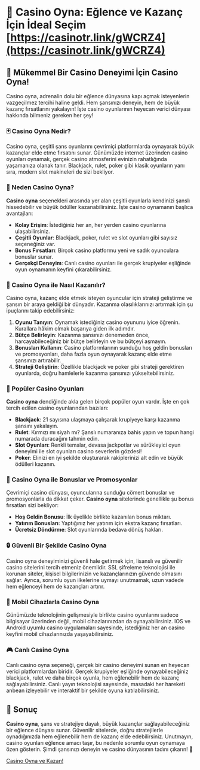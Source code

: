 # 🎰 Casino Oyna: Eğlence ve Kazanç İçin İdeal Seçim [https://casinotr.link/gWCRZ4](https://casinotr.link/gWCRZ4)

## 🎲 Mükemmel Bir Casino Deneyimi İçin Casino Oyna!

Casino oyna, adrenalin dolu bir eğlence dünyasına kapı açmak isteyenlerin vazgeçilmez tercihi haline geldi. Hem şansınızı deneyin, hem de büyük kazanç fırsatlarını yakalayın! İşte casino oyunlarının heyecan verici dünyası hakkında bilmeniz gereken her şey! 

### 🃏 Casino Oyna Nedir?

Casino oyna, çeşitli şans oyunlarını çevrimiçi platformlarda oynayarak büyük kazançlar elde etme fırsatını sunar. Günümüzde internet üzerinden casino oyunları oynamak, gerçek casino atmosferini evinizin rahatlığında yaşamanıza olanak tanır. Blackjack, rulet, poker gibi klasik oyunların yanı sıra, modern slot makineleri de sizi bekliyor.

### 🎉 Neden Casino Oyna?

**Casino oyna** seçenekleri arasında yer alan çeşitli oyunlarla kendinizi şanslı hissedebilir ve büyük ödüller kazanabilirsiniz. İşte casino oynamanın başlıca avantajları:

- **Kolay Erişim**: İstediğiniz her an, her yerden casino oyunlarına ulaşabilirsiniz.
- **Çeşitli Oyunlar**: Blackjack, poker, rulet ve slot oyunları gibi sayısız seçeneğiniz var.
- **Bonus Fırsatları**: Birçok casino platformu yeni ve sadık oyunculara bonuslar sunar.
- **Gerçekçi Deneyim**: Canlı casino oyunları ile gerçek krupiyeler eşliğinde oyun oynamanın keyfini çıkarabilirsiniz.

### 🤑 Casino Oyna ile Nasıl Kazanılır?

Casino oyna, kazanç elde etmek isteyen oyuncular için strateji geliştirme ve şansın bir araya geldiği bir dünyadır. Kazanma olasılıklarınızı artırmak için şu ipuçlarını takip edebilirsiniz:

1. **Oyunu Tanıyın**: Oynamak istediğiniz casino oyununu iyice öğrenin. Kurallara hâkim olmak başarıya giden ilk adımdır.
2. **Bütçe Belirleyin**: Kazanma şansınızı denemeden önce, harcayabileceğiniz bir bütçe belirleyin ve bu bütçeyi aşmayın.
3. **Bonusları Kullanın**: Casino platformlarının sunduğu hoş geldin bonusları ve promosyonları, daha fazla oyun oynayarak kazanç elde etme şansınızı artırabilir.
4. **Strateji Geliştirin**: Özellikle blackjack ve poker gibi strateji gerektiren oyunlarda, doğru hamlelerle kazanma şansınızı yükseltebilirsiniz.

### 🎰 Popüler Casino Oyunları

**Casino oyna** dendiğinde akla gelen birçok popüler oyun vardır. İşte en çok tercih edilen casino oyunlarından bazıları:

- **Blackjack**: 21 sayısına ulaşmaya çalışarak krupiyeye karşı kazanma şansını yakalayın.
- **Rulet**: Kırmızı mı siyah mı? Şanslı numaranıza bahis yapın ve topun hangi numarada duracağını tahmin edin.
- **Slot Oyunları**: Renkli temalar, devasa jackpotlar ve sürükleyici oyun deneyimi ile slot oyunları casino severlerin gözdesi!
- **Poker**: Elinizi en iyi şekilde oluşturarak rakiplerinizi alt edin ve büyük ödülleri kazanın.

### 🎁 Casino Oyna ile Bonuslar ve Promosyonlar

Çevrimiçi casino dünyası, oyuncularına sunduğu cömert bonuslar ve promosyonlarla da dikkat çeker. **Casino oyna** sitelerinde genellikle şu bonus fırsatları sizi bekliyor:

- **Hoş Geldin Bonusu**: İlk üyelikle birlikte kazanılan bonus miktarı.
- **Yatırım Bonusları**: Yaptığınız her yatırım için ekstra kazanç fırsatları.
- **Ücretsiz Döndürme**: Slot oyunlarında bedava dönüş hakları.

### 🔒 Güvenli Bir Şekilde Casino Oyna

Casino oyna deneyiminizi güvenli hale getirmek için, lisanslı ve güvenilir casino sitelerini tercih etmeniz önemlidir. SSL şifreleme teknolojisi ile korunan siteler, kişisel bilgilerinizin ve kazançlarınızın güvende olmasını sağlar. Ayrıca, sorumlu oyun ilkelerine uymayı unutmamak, uzun vadede hem eğlenceyi hem de kazançları artırır.

### 📱 Mobil Cihazlarla Casino Oyna

Günümüzde teknolojinin gelişmesiyle birlikte casino oyunlarını sadece bilgisayar üzerinden değil, mobil cihazlarınızdan da oynayabilirsiniz. IOS ve Android uyumlu casino uygulamaları sayesinde, istediğiniz her an casino keyfini mobil cihazlarınızda yaşayabilirsiniz.

### 🎮 Canlı Casino Oyna

Canlı casino oyna seçeneği, gerçek bir casino deneyimi sunan en heyecan verici platformlardan biridir. Gerçek krupiyeler eşliğinde oynayabileceğiniz blackjack, rulet ve daha birçok oyunla, hem eğlenebilir hem de kazanç sağlayabilirsiniz. Canlı yayın teknolojisi sayesinde, masadaki her hareketi anbean izleyebilir ve interaktif bir şekilde oyuna katılabilirsiniz.

## 🌟 Sonuç

**Casino oyna**, şans ve stratejiye dayalı, büyük kazançlar sağlayabileceğiniz bir eğlence dünyası sunar. Güvenilir sitelerde, doğru stratejilerle oynadığınızda hem eğlenebilir hem de kazanç elde edebilirsiniz. Unutmayın, casino oyunları eğlence amacı taşır, bu nedenle sorumlu oyun oynamaya özen gösterin. Şimdi şansınızı deneyin ve casino dünyasının tadını çıkarın! 🎉

[Casino Oyna ve Kazan!](https://casinotr.link/gWCRZ4)
